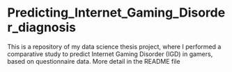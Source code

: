 # Predicting_Internet_Gaming_Disorder_diagnosis
This is a repository of my data science thesis project, where I performed a comparative study to predict Internet Gaming Disorder (IGD) in gamers, based on questionnaire data. More detail in the README file
